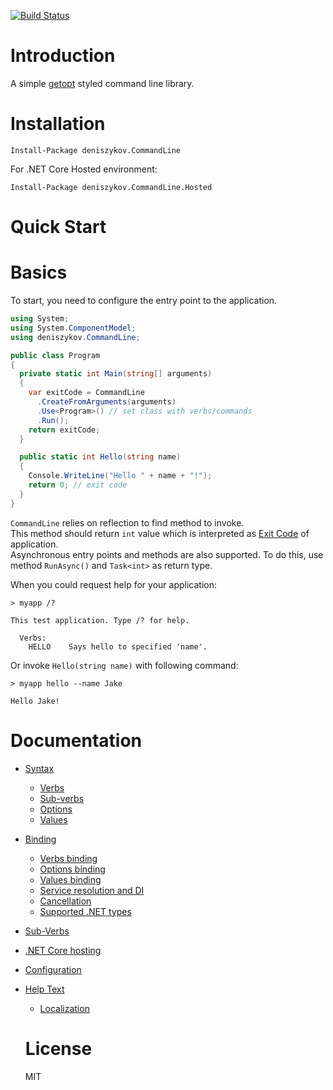 [![Build Status](https://travis-ci.org/deniszykov/commandline.svg?branch=master)](https://travis-ci.org/deniszykov/commandline)

Introduction
============
A simple [getopt](https://man7.org/linux/man-pages/man3/getopt.3.html) styled command line library.

Installation
============
```
Install-Package deniszykov.CommandLine
```
For .NET Core Hosted environment:
```
Install-Package deniszykov.CommandLine.Hosted
```

Quick Start
============

# Basics
To start, you need to configure the entry point to the application.
```csharp
using System;
using System.ComponentModel;
using deniszykov.CommandLine;

public class Program
{
  private static int Main(string[] arguments)
  {
    var exitCode = CommandLine
      .CreateFromArguments(arguments)
      .Use<Program>() // set class with verbs/commands
      .Run();
    return exitCode;
  }

  public static int Hello(string name)
  {
    Console.WriteLine("Hello " + name + "!");
    return 0; // exit code
  }
}
```
`CommandLine` relies on reflection to find method to invoke.  
This method should return `int` value which is interpreted as [Exit Code](https://en.wikipedia.org/wiki/Exit_status) of application.  
Asynchronous entry points and methods are also supported. To do this, use method `RunAsync()` and `Task<int>` as return type.  

When you could request help for your application:  
```console
> myapp /?

This test application. Type /? for help.

  Verbs:
    HELLO    Says hello to specified 'name'.
```

Or invoke `Hello(string name)` with following command:
```console
> myapp hello --name Jake

Hello Jake!
```

Documentation
============
* [Syntax](https://github.com/deniszykov/commandline/wiki/Syntax)
  * [Verbs](https://github.com/deniszykov/commandline/wiki/Syntax#Verbs)
  * [Sub-verbs](https://github.com/deniszykov/commandline/wiki/Syntax#Sub-verbs)
  * [Options](https://github.com/deniszykov/commandline/wiki/Syntax#Options)
  * [Values](https://github.com/deniszykov/commandline/wiki/Syntax#Values)
* [Binding](https://github.com/deniszykov/commandline/wiki/Binding)
  * [Verbs binding](https://github.com/deniszykov/commandline/wiki/Binding#Verbs-binding)
  * [Options binding](https://github.com/deniszykov/commandline/wiki/Binding#Options-binding)
  * [Values binding](https://github.com/deniszykov/commandline/wiki/Binding#Values-binding)
  * [Service resolution and DI](https://github.com/deniszykov/commandline/wiki/Binding#Service-resolution-and-DI)
  * [Cancellation](https://github.com/deniszykov/commandline/wiki/Binding#Cancellation)
  * [Supported .NET types](https://github.com/deniszykov/commandline/wiki/Binding#Supported-NET-types)
* [Sub-Verbs](https://github.com/deniszykov/commandline/wiki/Sub_Verbs)
* [.NET Core hosting](https://github.com/deniszykov/commandline/wiki/NET_Core_Hosting)
* [Configuration](https://github.com/deniszykov/commandline/wiki/Configuration)
* [Help Text](https://github.com/deniszykov/commandline/wiki/Help_Text)
  * [Localization](https://github.com/deniszykov/commandline/wiki/Help_Text#Localization)

  License
  ============
  MIT
